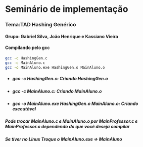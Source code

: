 # Seminário de implementação 
### Tema:TAD Hashing Genérico

#### Grupo: Gabriel Silva, João Henrique e Kassiano Vieira



#### Compilando pelo gcc

~~~ bash
gcc -c HashingGen.c
gcc -c MainAluno.c
gcc -o MainAluno.exe HashingGen.o MainAluno.o
~~~

*  ##### gcc -c HashingGen.c: Criando HashingGen.o
*  ##### gcc -c MainAluno.c: Criando MainAluno.o
* ##### gcc -o MainAluno.exe HashingGen.o MainAluno.o: Criando executável




##### Pode trocar _MainAluno.c_ e _MainAluno.o_ por _MainProfessor.c_ e _MainProfessor.o_ dependendo do que você deseja compilar
##### Se tiver no Linux Troque o _MainAluno.exe_ => _MainAluno_
